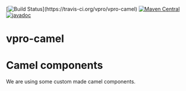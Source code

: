 [![Build Status](https://travis-ci.org/vpro/vpro-camel.svg?)](https://travis-ci.org/vpro/vpro-camel)
[![Maven Central](https://img.shields.io/maven-central/v/nl.vpro.camel/camel-parent.svg?label=Maven%20Central)](https://search.maven.org/search?q=g:%22nl.vpro.camel%22)
[![javadoc](http://www.javadoc.io/badge/nl.vpro.camel/camel-parent.svg?color=blue)](http://www.javadoc.io/doc/nl.vpro.camel/camel-filewatcher)


# vpro-camel

Camel components
==================

We are using some custom made camel components.


